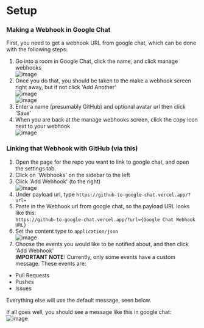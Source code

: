 # Setup 


### Making a Webhook in Google Chat

First, you need to get a webhook URL from google chat, which can be done with the following steps:

1. Go into a room in Google Chat, click the name, and click manage webhooks  
![image](https://user-images.githubusercontent.com/72141247/116242575-a8103980-a72b-11eb-926d-c781c8901b41.png)
2. Once you do that, you should be taken to the make a webhook screen right away, but if not click 'Add Another'  
![image](https://user-images.githubusercontent.com/72141247/116243118-35538e00-a72c-11eb-88b7-9a2019d21046.png)  
![image](https://user-images.githubusercontent.com/72141247/116242874-f9b8c400-a72b-11eb-9b82-6435d2e16f8f.png)
3. Enter a name (presumably GitHub) and optional avatar url then click 'Save'  
4. When you are back at the manage webhooks screen, click the copy icon next to your webhook  
![image](https://user-images.githubusercontent.com/72141247/116243702-d5a9b280-a72c-11eb-93ea-4ebbe8f1480f.png)

### Linking that Webhook with GitHub (via this)

1. Open the page for the repo you want to link to google chat, and open the settings tab.
3. Click on 'Webhooks' on the sidebar to the left
4. Click 'Add Webhook' (to the right)   
![image](https://user-images.githubusercontent.com/72141247/116796175-2eb47600-aaa0-11eb-9d36-61698e3236ae.png)
5. Under payload url, type `https://github-to-google-chat.vercel.app/?url=`
6. Paste in the Webhook url from google chat, so the payload URL looks like this:  
`https://github-to-google-chat.vercel.app/?url={Google Chat Webhook URL}`
7. Set the content type to `application/json`   
![image](https://user-images.githubusercontent.com/72141247/116796203-68857c80-aaa0-11eb-8b26-470783c99324.png)
8. Choose the events you would like to be notified about, and then click 'Add Webhook'   
**IMPORTANT NOTE:** Currently, only some events have a custom message. These events are: 
- Pull Requests
- Pushes     
- Issues   

Everything else will use the default message, seen below.

If all goes well, you should see a message like this in google chat:   
![image](https://user-images.githubusercontent.com/72141247/116796245-97035780-aaa0-11eb-964d-92e6c96245ca.png)
